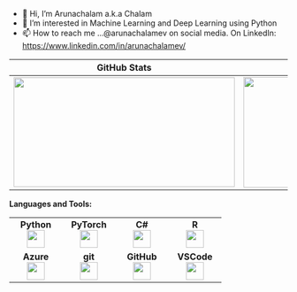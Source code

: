 

<!--
### Hi there 👋
**arunachalamev/arunachalamev** is a ✨ _special_ ✨ repository because its `README.md` (this file) appears on your GitHub profile.

Here are some ideas to get you started:

- 🔭 I’m currently working on ...
- 🌱 I’m currently learning ...
- 👯 I’m looking to collaborate on ...
- 🤔 I’m looking for help with ...
- 💬 Ask me about ...
- 📫 How to reach me: ...
- 😄 Pronouns: ...
- ⚡ Fun fact: ...
-->

- 👋 Hi, I’m Arunachalam a.k.a Chalam
- 👀 I’m interested in Machine Learning and Deep Learning using Python
- 📫 How to reach me ...@arunachalamev on social media. On LinkedIn: https://www.linkedin.com/in/arunachalamev/ 


| GitHub Stats | GitHub Streaks |
| -------- | -------- |
| <img src="https://github-readme-stats.vercel.app/api?username=arunachalamev&show_icons=true&theme=dark" width="400" height="198" /> | <img src="https://streak-stats.demolab.com/?user=arunachalamev&theme=dark" width="400" height="200" /> |

<!--
**GitHub Stats:**  
<div>
  <img src="https://github-readme-stats.vercel.app/api?username=arunachalamev&show_icons=true&theme=dark" width="400" height="198" />
  <img src="https://streak-stats.demolab.com/?user=arunachalamev&theme=dark" width="400" height="200" />
</div>
-->

**Languages and Tools:**  
<!--
<code><img height="20" src="https://engineering.fb.com/wp-content/uploads/2016/05/2000px-Python-logo-notext.svg_.png"></code>
<code><img height="20" src="https://pytorch.org/assets/images/pytorch-logo.png"></code>
<code><img height="20" src="https://user-images.githubusercontent.com/40461634/114240154-134cc400-9955-11eb-9ee7-84a0a2c7e5ba.png"></code>
<code><img height="20" src="https://user-images.githubusercontent.com/40461634/114240226-2f506580-9955-11eb-849b-e2a25117d681.png"></code>
<code><img height="20" src="https://github.com/tandpfun/skill-icons/blob/main/icons/Github-Dark.svg"></code>
<code><img height="20" src="https://github.com/tandpfun/skill-icons/blob/main/icons/VSCode-Dark.svg"></code>
[![My Skills](https://skillicons.dev/icons?i=python,pytorch,cs,azure,git,github,r,vscode&theme=light&iconsize=12)](https://skillicons.dev)

-->

<table width="320px">
    <tbody>
        <tr valign="top">
            <td width="80px" align="center">
            <span><strong>Python</strong></span><br>
            <img height="32px" src="https://cdn.jsdelivr.net/gh/devicons/devicon/icons/python/python-original.svg">
            </td>
            <td width="80px" align="center">
            <span><strong>PyTorch</strong></span><br>
            <img height="32" src="https://cdn.jsdelivr.net/gh/devicons/devicon/icons/pytorch/pytorch-original.svg">
            </td>
            <td width="80px" align="center">
            <span><strong>C#</strong></span><br>
            <img height="32" src="https://cdn.jsdelivr.net/gh/devicons/devicon/icons/csharp/csharp-original.svg">
            </td>
            <td width="80px" align="center">
            <span><strong>R</strong></span><br>
            <img height="32px" src="https://cdn.jsdelivr.net/gh/devicons/devicon/icons/r/r-original.svg">
            </td>
        </tr>
        <tr valign="top">
            <td width="80px" align="center">
            <span><strong>Azure</strong></span><br>
            <img height="32px" src="https://cdn.jsdelivr.net/gh/devicons/devicon/icons/azure/azure-original.svg">
            </td>
            <td width="80px" align="center">
            <span><strong>git</strong></span><br>
            <img height="32px" src="https://cdn.jsdelivr.net/gh/devicons/devicon/icons/git/git-plain.svg">
            </td>
            <td width="80px" align="center">
            <span><strong>GitHub</strong></span><br>
            <img height="32px" src="https://cdn.jsdelivr.net/gh/devicons/devicon/icons/github/github-original.svg">
            <td width="80px" align="center">
            <span><strong>VSCode</strong></span><br>
            <img height="32px" src="https://cdn.jsdelivr.net/gh/devicons/devicon/icons/vscode/vscode-original.svg">
            </td>
        </tr>
    </tbody>
</table> 

<!--
<img src="https://github-readme-stats.vercel.app/api?username=arunachalamev&show_icons=true&theme=dark"/>
[![GitHub Streak](https://streak-stats.demolab.com/?user=arunachalamev&theme=dark)](https://git.io/streak-stats)
-->


